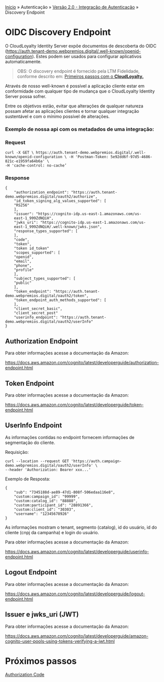 [Início](/readme.md) &raquo; Autenticação &raquo; [Versão 2.0 - Integração de Autenticação](/auth/cognito/readme.md) &raquo; Discovery Endpoint

# OIDC Discovery Endpoint

O CloudLoyalty Identity Server expõe documentos de descoberta do OIDC (https://auth.tenant-demo.webpremios.digital/.well-known/openid-configuration). Estes podem ser usados para configurar aplicativos automaticamente.

> OBS: O discovery endpoint é fornecido pela LTM Fidelidade, conforme descrito em: [Primeiros passos com o **CloudLoyalty.**](/starting.md)

Através de nosso well-known é possível a aplicação cliente estar em conformidade com qualquer tipo de mudança que o CloudLoyalty Identity Server possa sofrer.

Entre os objetivos estão, evitar que alterações de qualquer natureza possam afetar as aplicações clientes e tornar qualquer integração sustentável e com o mínimo possível de alterações.

### Exemplo de nossa api com os metadados de uma integração:

### Request

    curl -X GET \ https://auth.tenant-demo.webpremios.digital/.well-known/openid-configuration \ -H 'Postman-Token: 5e92dd6f-97d5-4686-821c-e1959fa64b6a' \
    -H 'cache-control: no-cache’

### Response

    {
        "authorization_endpoint": "https://auth.tenant-demo.webpremios.digital/oauth2/authorize",
        "id_token_signing_alg_values_supported": [
        "RS256"
        ],
        "issuer": "https://cognito-idp.us-east-1.amazonaws.com/us-
        east-1_999ZdNQiH",
        "jwks_uri": "https://cognito-idp.us-east-1.amazonaws.com/us-
        east-1_999ZdNQiH/.well-known/jwks.json",
        "response_types_supported": [
        ],
        "code",
        "token",
        "token id_token"
        "scopes_supported": [
        "openid",
        "email",
        "phone",
        "profile"
        ],
        "subject_types_supported": [
        "public"
        ],
        "token_endpoint": "https://auth.tenant-demo.webpremios.digital/oauth2/token",
        "token_endpoint_auth_methods_supported": [
        ],
        "client_secret_basic",
        "client_secret_post"
        "userinfo_endpoint": "https://auth.tenant-demo.webpremios.digital/oauth2/userInfo"
    }

## Authorization Endpoint

Para obter informações acesse a documentação da Amazon:

https://docs.aws.amazon.com/cognito/latest/developerguide/authorization-endpoint.html

## Token Endpoint

Para obter informações acesse a documentação da Amazon:

https://docs.aws.amazon.com/cognito/latest/developerguide/token-endpoint.html

## UserInfo Endpoint

As informações contidas no endpoint fornecem informações de segmentação do cliente.

Requisição:

    curl --location --request GET 'https://auth.campaign-demo.webpremios.digital/oauth2/userInfo' \
    --header 'Authorization: Bearer xxx...'

Exemplo de Resposta:

    {
        "sub": "7345188d-ae89-47d1-808f-506edaa116e8",
        "custom:campaign_id": "99999",
        "custom:catalog_id": "88888",
        "custom:participant_id": "28891366",
        "custom:client_id": "30303",
        "username": "12345678926"
    }

As informações mostram o tenant, segmento (catalog), id do usuário, id do cliente (cnpj da campanha) e login do usuário.

Para obter informações acesse a documentação da Amazon:

https://docs.aws.amazon.com/cognito/latest/developerguide/userinfo-endpoint.html

## Logout Endpoint

Para obter informações acesse a documentação da Amazon:

https://docs.aws.amazon.com/cognito/latest/developerguide/logout-endpoint.html

## Issuer e jwks_uri (JWT)

Para obter informações acesse a documentação da Amazon:

https://docs.aws.amazon.com/cognito/latest/developerguide/amazon-cognito-user-pools-using-tokens-verifying-a-jwt.html

# Próximos passos

[Authorization Code](/auth/cognito/authorization_code.md)
